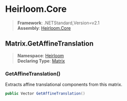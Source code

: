 # Heirloom.Core

> **Framework**: .NETStandard,Version=v2.1  
> **Assembly**: [Heirloom.Core][0]  

## Matrix.GetAffineTranslation

> **Namespace**: [Heirloom][0]  
> **Declaring Type**: [Matrix][1]  

### GetAffineTranslation()

Extracts affine translational components from this matrix.

```cs
public Vector GetAffineTranslation()
```

[0]: ../../../Heirloom.Core.md
[1]: ../Matrix.md
